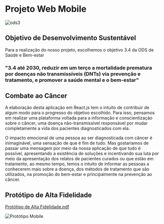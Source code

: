 # Projeto Web Mobile

![ods3](https://github.com/Faelestevs/Projeto-Web-Mobile/assets/158126344/1380d39d-9f9c-4c3c-bd4e-4d95c8c656ab)

## Objetivo de Desenvolvimento Sustentável

<p>Para a realização do nosso projeto, escolhemos o objetivo 3.4 da ODS de Saúde e Bem-estar</p>

<h3>"3.4 até 2030, reduzir em um terço a mortalidade prematura por doenças não transmissíveis (DNTs) via prevenção e tratamento, e promover a saúde mental e o bem-estar"</h3>

## Combate ao Câncer

<p>A elaboração desta aplicação em React.js tem o intuito de contribuir de algum modo para o progresso do objetivo escolhido. Para isso, pensamos em realizar uma plataforma voltada para a informação e conscientização sobre o câncer, uma doença não-transmissível responsável por mudar completamente a vida dos pacientes diagnosticados com ela.</p>
<p>O impacto emocional de uma pessoa ao ser diagnosticada com câncer é inimaginável, uma sensação de que é fim de tudo. Mas gostariamos de passar uma mensagem por meio da nossa aplicação de que tudo é possível, apresentando a existência de soluções e incentivando sua luta por meio da apresentação dos relatos de pacientes curados ou que estão em tratamento, ao mesmo tempo, temos o intuito de informar as pessoas a conhecerem mais sobre a doença, dos métodos de tratamento que são utilizados, na promoção do bem-estar e principalmente na prevenção ao câncer.</p>

## Protótipo de Alta Fidelidade

[Protótipo de Alta Fidelidade.pdf](https://github.com/Faelestevs/Projeto-Web-Mobile/files/14941983/Prototipo.de.Alta.Fidelidade.pdf)

![Protótipo Mobile](https://github.com/Faelestevs/Projeto-Web-Mobile/assets/158126344/a610c4c8-3212-4269-a70e-79eca049e9b1)


